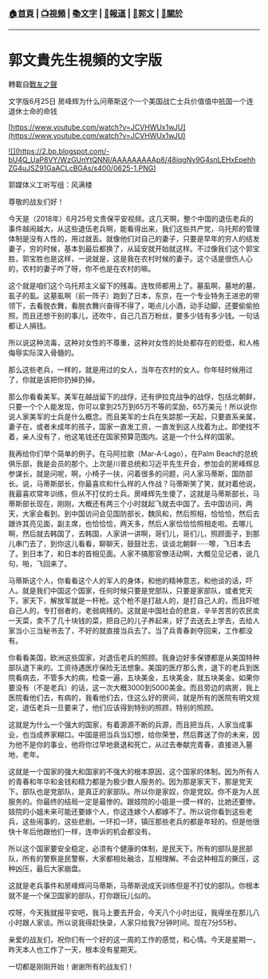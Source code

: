 ###  [:house:首頁](https://github.com/ourhimalayas/home) | [:tv:視頻](https://github.com/ourhimalayas/videos) | [:books:文字](https://github.com/ourhimalayas/txt) | [:newspaper:報道](https://github.com/ourhimalayas/news) | [:eagle:郭文](https://github.com/ourhimalayas/guomedia) | [:pray:關於](https://github.com/ourhimalayas/home/tree/master/about)
---
# 郭文貴先生視頻的文字版
轉載自[戰友之聲](http://littleantvoice.blogspot.com)

文字版6月25日 房峰辉为什么问蒂斯这个一个美国战亡士兵价值值中扺国一个连退休士命的命钱
  

[https://www.youtube.com/watch?v=JCVHWUx1wJU](https://www.youtube.com/watch?v=JCVHWUx1wJU)
  



[!\[\](https://2.bp.blogspot.com/-bU4Q_UaP8VY/WzGUnYtQNNI/AAAAAAAAAp8/48iqgNy9G4snLEHxEpehhZG4uJSZ91GaACLcBGAs/s400/0625-1.PNG)](https://2.bp.blogspot.com/-bU4Q_UaP8VY/WzGUnYtQNNI/AAAAAAAAAp8/48iqgNy9G4snLEHxEpehhZG4uJSZ91GaACLcBGAs/s1600/0625-1.PNG)
  
  

郭媒体义工听写组：风满楼



尊敬的战友们好！
  


  

今天是（2018年）6月25号文贵保平安视频。这几天啊，整个中国的退伍老兵的事件越闹越大，从这些退伍老兵啊，能看得出来，我们这些共产党，乌托邦的管理体制是没有人性的，用过就丢。就像他们对自己的妻子，只要是早年的穷人的结发妻子，穷的时候，基本到最后都换了，从延安就开始就这样。不过像我们这个郭宝胜，郭宝胜也是这样，一说就是，这是我在农村时候的妻子。这个话是很伤人心的，农村的妻子咋了呀，你不也是在农村的嘛。
  


  

这个就是咱们这个乌托邦主义留下的残毒。连牧师都用上了。墓虱啊，墓地的墓，虱子的虱。这墓虱啊（前一阵子）跑到了日本，东京，在一个专业特务王进忠的带领下，去看脱衣舞，看脱衣舞兴奋得不得了，喝点儿小酒，动手动脚，还要偷偷拍照，而且还想干别的事儿，还吹牛，自己几百万粉丝，要多少钱有多少钱。一句话都让人捐钱。
  


  

所以说这种流毒，这种对女性的不尊重，这种对女性的处处都存在的贬低，和人格侮辱实际深入骨髓的。
  

那么这些老兵，一样的，就是用过的女人，当年在农村的女人。你年轻时候用过了，你就是该把你扔掉扔掉。
  


  

那么你看看美军。美军在越战留下的战俘，还有伊拉克战争的战俘，包括北朝鲜，只要一个个人能发现，你可以拿到25万到65万不等的奖励，65万美元！所以说你说人家美军的士兵是什么概念。而且美军的士兵在失踪那一天起，只要直系亲属，妻子在，或者未成年的孩子，国家一直发工资，一直发到这人找着为止。即使找不着，亲人没有了，他这笔钱还在国家预算范围内。这是一个什么样的国家。
  


  

我再给你们举个简单的例子。在马阿拉歌（Mar-A-Lago），在Palm Beach的总统俱乐部，我是会员的那个。上次是川普总统和习近平先生开会，参加会的房峰辉总参谋长，就是问呢，啊，小椅子一扶，问着很多的问题，问人家马蒂斯，国防部长。说，马蒂斯部长，你最喜欢和什么样的人作战？马蒂斯笑了笑，就对着他说，我最喜欢常年训练，但从不打仗的士兵。房峰辉先生傻了，这就是马蒂斯部长，马蒂斯部长现在，刚刚，大概还有两三个小时就起飞就去中国了。去中国访问，两天，大家会看到。到中国访问会见国防部长，魏凤和，然后照相，恰恰恰，然后去跟许其亮见面，副主席，也恰恰恰，两天多，然后人家恰恰恰照相走啦。去哪儿啊，然后就去韩国了，去韩国，人家讲一讲啊，哥们儿，哥们儿，照顾面子，到那儿串门去了，到你这儿看看，聊聊天，鼓鼓壮志，谈谈北朝鲜······嚓，飞日本去了。到日本了，和日本的首相见面。人家不搞那官僚活动啊，大概见见记者，说几句，啪，飞回来了。
  


  

马蒂斯这个人，你看看这个人的军人的身体，和他的精神意志，和他谈的话，吓人。就是我们中国这个国家，任何时候只要是党部队，只要是家部队，或者党天下，家天下，解放军就是一杆枪。这个枪不是打敌人的，是打自己人的，而且吓唬自己人的，专打弱者的，老弱病残的。这就是中国社会的悲哀，辛辛苦苦的农民卖一天菜，卖不了几十块钱的菜，把自己的儿子养起来，好了去送去上学去，去给人家当小三当秘书去了，不好的就直接当兵去了。当了兵青春剥夺回来，工作都没有。
  

你看看美国，欧洲这些国家，对退伍老兵的照顾。我身边好多保镖都是从美国特种部队退下来的。工资待遇医疗保险无法想象。美国的医疗那么贵，退下的老兵到医院看病去，不管多大的病，检查一遍，五块美金，五块美金，就五块美金。如果你要没有（不是老兵）的话，这一次大概3000到5000美金。而且旁边的病房，我上医院看他们去，有病的，我看他们去，住这么好的房间，就是所有的医院有明文规定，退伍老兵一旦要来了，他们应该得到特别的照顾，特别的照顾。
  


  

这就是为什么一个强大的国家，有着源源不断的兵源，而且把当兵，人家当成事业，也当成养家糊口。中国是把当兵当幻想，给你荣誉，然后葬送了你的未来，因为他不是你的事业，他将你过早地衰退和死亡，从过去奉献完青春，直接进入墓地，老年。
  

这就是一个国家的强大和国家的不强大的根本原因，这个国家的体制。因为所有人的青春和年华和金钱和精力都是为极少数人服务的。因为那是家天下，那是党天下。部队也是党部队，是真正的家部队。所以你是家奴，你是党奴。你不是为人民服务的。你最终的结局一定是最惨的。跟妓院的小姐是一摸一样的，比她还要惨。妓院的小姐未来可能还要嫁个人，你这连嫁个人都嫁不了。所以说你看到这些老兵，这些闹事的，这些悲剧。一环扣一环，镇压那些老兵的都是年轻的。但是他很快十年后他跟他们一样，连申诉的机会都没有。
  


  

所以这个国家要安全稳定，必须有个健康的体制，是民天下。所有的部队是民部队，所有的警察是民警察，大家都相处融洽，互相理解。不会这种相互的撕压，这种凶压，最后大家崩盘。
  

这就是老兵事件和房峰辉问马蒂斯，马蒂斯说成天训练但是不打仗的部队。你根本就不是一个保卫国家的部队，打你跟玩儿似的。
  

哎呀，今天我就报平安吧，我马上要去开会，今天八个小时出征，我得坐在那儿八小时跟人家谈。所以说我得赶快录，人家只给我7分钟时间。现在7分55秒。
  

亲爱的战友们，祝你们有一个好的这一周的工作的感觉，和心情。今天是星期一，昨天本人也工作了一天，根本没有星期天。
  

一切都是刚刚开始！谢谢所有的战友们！
<u></u><sub></sub><sup></sup><strike></strike>